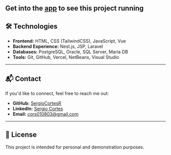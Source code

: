 Get into the [app](https://sergio-cortes-cv.vercel.app/) to see this project running
---

## 🛠️ Technologies
- **Frontend:** HTML, CSS (TailwindCSS), JavaScript, Vue
- **Backend Experience:** Nest.js, JSP, Laravel 
- **Databases:** PostgreSQL, Oracle, SQL Server, Maria DB 
- **Tools:** Git, GitHub, Vercel, NetBeans, Visual Studio  

---

## 📬 Contact
If you'd like to connect, feel free to reach me out:  

- **GitHub:** [SergioCortesR](https://github.com/SergioCortesR)
- **LinkedIn:** [Sergio Cortes](https://www.linkedin.com/in/sergio-cortes-ramos/)
- **Email:** cors010803@gmail.com

---

## 📄 License
This project is intended for personal and demonstration purposes.  
